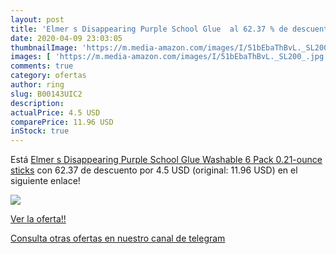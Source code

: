 ```yaml
---
layout: post
title: 'Elmer s Disappearing Purple School Glue  al 62.37 % de descuento'
date: 2020-04-09 23:03:05
thumbnailImage: 'https://m.media-amazon.com/images/I/51bEbaThBvL._SL200_.jpg'
images: [ 'https://m.media-amazon.com/images/I/51bEbaThBvL._SL200_.jpg' ]
comments: true
category: ofertas
author: ring
slug: B00143UIC2
description:
actualPrice: 4.5 USD
comparePrice: 11.96 USD
inStock: true
---
```


Está [Elmer s Disappearing Purple School Glue  Washable  6 Pack  0.21-ounce sticks](https://www.amazon.com/dp/B00143UIC2/?tag=redken08-20) con 62.37 de descuento por 4.5 USD (original: 11.96 USD) en el siguiente enlace!

[![](https://m.media-amazon.com/images/I/51bEbaThBvL._SL200_.jpg)](https://www.amazon.com/dp/B00143UIC2/?tag=redken08-20)

[Ver la oferta!!](https://www.amazon.com/dp/B00143UIC2/?tag=redken08-20)

[Consulta otras ofertas en nuestro canal de telegram](https://t.me/s/ofertas25)
